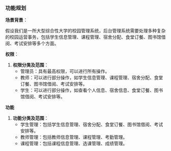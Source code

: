 ### 功能规划

**场景背景**：

假设我们是一所大型综合性大学的校园管理系统，后台管理系统需要处理多种复杂的校园运营事务，包括学生信息管理、课程管理、宿舍分配、食堂订餐、图书馆借阅、考试安排等多个方面。

**权限**：

1. **权限分类及范围**：
   - 管理员：具有最高权限，可以进行所有操作。
   - 教师：可以进行部分操作，如学生信息管理、课程管理、宿舍分配、食堂订餐、图书馆借阅、考试安排等。
   - 学生：可以进行部分操作，如查看个人信息、宿舍信息、食堂订餐、图书馆借阅、考试安排等。

**功能**

1. **功能分类及范围**：
   - 学生管理：包括学生信息管理、宿舍分配、食堂订餐、图书馆借阅、考试安排等。
   - 教师管理：包括教师信息管理、课程管理、考勤管理。
   - 课程管理：包括课程信息管理、选课管理、成绩管理。